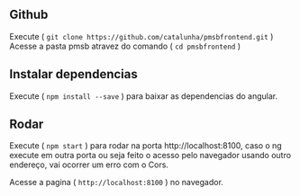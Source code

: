 ## Github

Execute ( `git clone https://github.com/catalunha/pmsbfrontend.git` )
Acesse a pasta pmsb atravez do comando ( `cd pmsbfrontend` )

## Instalar dependencias

Execute ( `npm install --save` ) para baixar as dependencias do angular.

## Rodar

Execute ( `npm start` ) para rodar na porta http://localhost:8100, caso o ng execute em outra porta ou seja feito o acesso pelo navegador usando outro endereço, vai ocorrer um erro com o Cors.

Acesse a pagina ( ` http://localhost:8100 ` ) no navegador. 
